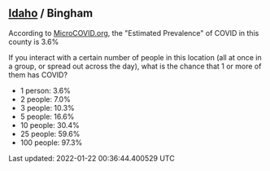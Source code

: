 
## [Idaho](/united-states/idaho) / Bingham

According to [MicroCOVID.org](http://microcovid.org),
the "Estimated Prevalence" of COVID in this county is 3.6%

If you interact with a certain number of people in this location
(all at once in a group, or spread out across the day), what is the chance that
1 or more of them has COVID?

- 1 person: 3.6%
- 2 people: 7.0%
- 3 people: 10.3%
- 5 people: 16.6%
- 10 people: 30.4%
- 25 people: 59.6%
- 100 people: 97.3%

Last updated: 2022-01-22 00:36:44.400529 UTC
